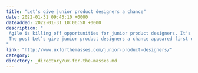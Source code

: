 ```yaml
---
title: "Let’s give junior product designers a chance"
date: 2022-01-31 09:43:10 +0000
dateadded: 2022-01-31 10:06:58 +0000
description: "  
 Agile is killing off opportunities for junior product designers. It's time we gave junior product designers a chance before it's too late. 
 The post Let’s give junior product designers a chance appeared first on UXM. 
"
link: "http://www.uxforthemasses.com/junior-product-designers/"
category:
directory: _directory/ux-for-the-masses.md
---
```

